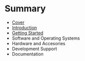 # Summary

* [Cover](README.md)
* [Introduction](documentation/Introduction.md)
* [Getting Started](documentation/GettingStarted.md)
* Software and Operating Systems
* Hardware and Accesories
* Development Support
* Documentation

